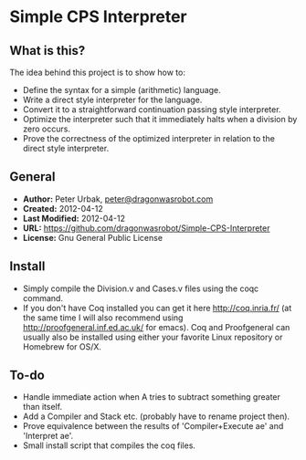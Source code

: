 Simple CPS Interpreter
======================

## What is this?
The idea behind this project is to show how to:

* Define the syntax for a simple (arithmetic) language.
* Write a direct style interpreter for the language.
* Convert it to a straightforward continuation passing style interpreter.
* Optimize the interpreter such that it immediately halts when a division by zero occurs.
* Prove the correctness of the optimized interpreter in relation to the direct style interpreter.

## General

- **Author:** Peter Urbak, peter@dragonwasrobot.com
- **Created:** 2012-04-12
- **Last Modified:** 2012-04-12
- **URL:** https://github.com/dragonwasrobot/Simple-CPS-Interpreter
- **License:** Gnu General Public License

## Install

- Simply compile the Division.v and Cases.v files using the coqc command.
- If you don't have Coq installed you can get it here http://coq.inria.fr/ (at the same time I will also recommend using http://proofgeneral.inf.ed.ac.uk/ for emacs). Coq and Proofgeneral can usually also be installed using either your favorite Linux repository or Homebrew for OS/X.

## To-do

* Handle immediate action when A tries to subtract something greater than itself.
* Add a Compiler and Stack etc. (probably have to rename project then).
* Prove equivalence between the results of 'Compiler+Execute ae' and 'Interpret ae'.
* Small install script that compiles the coq files.
